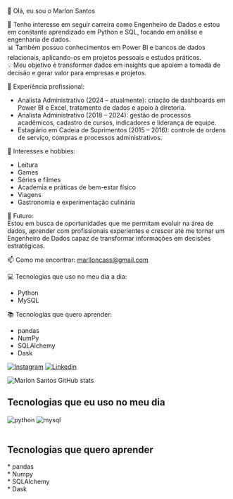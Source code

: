 👋 Olá, eu sou o Marlon Santos

🌱 Tenho interesse em seguir carreira como Engenheiro de Dados e estou em constante aprendizado em Python e SQL, focando em análise e engenharia de dados.  
📊 Também possuo conhecimentos em Power BI e bancos de dados relacionais, aplicando-os em projetos pessoais e estudos práticos.  
💡 Meu objetivo é transformar dados em insights que apoiem a tomada de decisão e gerar valor para empresas e projetos.

💼 Experiência profissional:  
- Analista Administrativo (2024 – atualmente): criação de dashboards em Power BI e Excel, tratamento de dados e apoio à diretoria.
- Analista Administrativo (2018 – 2024): gestão de processos acadêmicos, cadastro de cursos, indicadores e liderança de equipe.
- Estagiário em Cadeia de Suprimentos (2015 – 2016): controle de ordens de serviço, compras e processos administrativos.

🎯 Interesses e hobbies:  
- Leitura
- Games 
- Séries e filmes  
- Academia e práticas de bem-estar físico  
- Viagens
- Gastronomia e experimentação culinária  

🚀 Futuro:  
Estou em busca de oportunidades que me permitam evoluir na área de dados, aprender com profissionais experientes e crescer até me tornar um Engenheiro de Dados capaz de transformar informações em decisões estratégicas.

📫 Como me encontrar: [marlloncass@gmail.com](mailto:marlloncass@gmail.com)

💻 Tecnologias que uso no meu dia a dia:  
- Python  
- MySQL  

📚 Tecnologias que quero aprender:  
- pandas  
- NumPy  
- SQLAlchemy  
- Dask


[![Instagram](https://img.shields.io/badge/Instagram-E4405F?style=for-the-badge&logo=instagram&logoColor=white)](https://www.instagram.com/mca_santoss/)
[![Linkedin](https://img.shields.io/badge/LinkedIn-0077B5?style=for-the-badge&logo=linkedin&logoColor=white)](https://www.linkedin.com/in/marlloncas/)

![Marlon Santos GitHub stats](https://github-readme-stats.vercel.app/api?username=marlloncas&show_icons=true&theme=tokyonight)

## Tecnologias que eu uso no meu dia

<div style="display: inline_block">
  <img align="center" alt="python" src="https://img.shields.io/badge/Python-14354C?style=for-the-badge&logo=python&logoColor=white" />
  <img align="center" alt="mysql" src="https://img.shields.io/badge/MySQL-00000F?style=for-the-badge&logo=mysql&logoColor=white" />  
    
</div><br/>

## Tecnologias que quero aprender

<div style="display: inline_block">
  * pandas <br>
  * Numpy<br>
  * SQLAlchemy<br>
  * Dask<br>

</div><br/>
